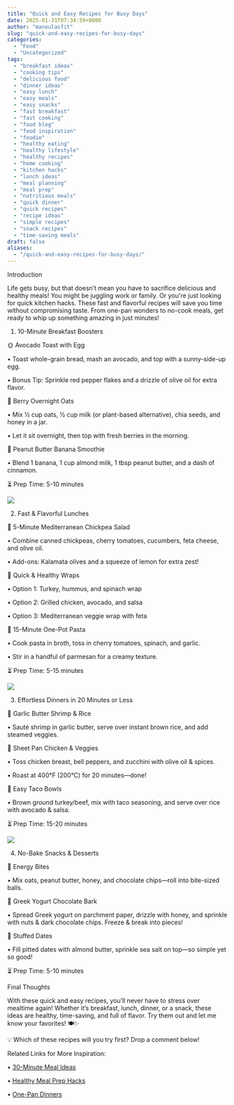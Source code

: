 ```yaml
---
title: "Quick and Easy Recipes for Busy Days"
date: 2025-01-31T07:34:59+0000
author: "manoulasfit"
slug: "quick-and-easy-recipes-for-busy-days"
categories:
  - "Food"
  - "Uncategorized"
tags:
  - "breakfast ideas"
  - "cooking tips"
  - "delicious food"
  - "dinner ideas"
  - "easy lunch"
  - "easy meals"
  - "easy snacks"
  - "fast breakfast"
  - "fast cooking"
  - "food blog"
  - "food inspiration"
  - "foodie"
  - "healthy eating"
  - "healthy lifestyle"
  - "healthy recipes"
  - "home cooking"
  - "kitchen hacks"
  - "lunch ideas"
  - "meal planning"
  - "meal prep"
  - "nutritious meals"
  - "quick dinner"
  - "quick recipes"
  - "recipe ideas"
  - "simple recipes"
  - "snack recipes"
  - "time-saving meals"
draft: false
aliases:
  - "/quick-and-easy-recipes-for-busy-days/"
---
```

Introduction

Life gets busy, but that doesn’t mean you have to sacrifice delicious and healthy meals! You might be juggling work or family. Or you're just looking for quick kitchen hacks. These fast and flavorful recipes will save you time without compromising taste. From one-pan wonders to no-cook meals, get ready to whip up something amazing in just minutes!

1. 10-Minute Breakfast Boosters

🌞 Avocado Toast with Egg

• Toast whole-grain bread, mash an avocado, and top with a sunny-side-up egg.

• Bonus Tip: Sprinkle red pepper flakes and a drizzle of olive oil for extra flavor.

🥣 Berry Overnight Oats

• Mix ½ cup oats, ½ cup milk (or plant-based alternative), chia seeds, and honey in a jar.

• Let it sit overnight, then top with fresh berries in the morning.

🍌 Peanut Butter Banana Smoothie

• Blend 1 banana, 1 cup almond milk, 1 tbsp peanut butter, and a dash of cinnamon.

⏳ Prep Time: 5-10 minutes

![](/DALL·E-2025-01-31-09.25.28-A-delicious-and-healthy-snack-spread-featuring-a-mix-of-quick-easy-and-nutritious-options_-a-bowl-of-mixed-nuts-fruit-slices-yogurt-with-granola-.webp)

2. Fast & Flavorful Lunches

🥗 5-Minute Mediterranean Chickpea Salad

• Combine canned chickpeas, cherry tomatoes, cucumbers, feta cheese, and olive oil.

• Add-ons: Kalamata olives and a squeeze of lemon for extra zest!

🌮 Quick & Healthy Wraps

• Option 1: Turkey, hummus, and spinach wrap

• Option 2: Grilled chicken, avocado, and salsa

• Option 3: Mediterranean veggie wrap with feta

🍲 15-Minute One-Pot Pasta

• Cook pasta in broth, toss in cherry tomatoes, spinach, and garlic.

• Stir in a handful of parmesan for a creamy texture.

⏳ Prep Time: 5-15 minutes

![](/DALL·E-2025-01-31-09.25.50-A-vibrant-lunch-scene-featuring-a-healthy-and-quick-meal_-grilled-chicken-salad-with-fresh-greens-cherry-tomatoes-and-a-light-vinaigrette.-The-setti.webp)

3. Effortless Dinners in 20 Minutes or Less

🍛 Garlic Butter Shrimp & Rice

• Sauté shrimp in garlic butter, serve over instant brown rice, and add steamed veggies.

🥦 Sheet Pan Chicken & Veggies

• Toss chicken breast, bell peppers, and zucchini with olive oil & spices.

• Roast at 400°F (200°C) for 20 minutes—done!

🥑 Easy Taco Bowls

• Brown ground turkey/beef, mix with taco seasoning, and serve over rice with avocado & salsa.

⏳ Prep Time: 15-20 minutes

![](/DALL·E-2025-01-31-09.26.03-A-cozy-dinner-setting-with-a-warm-and-inviting-atmosphere.-A-delicious-quick-and-healthy-dinner-meal-is-served_-grilled-salmon-with-roasted-vegetabl.webp)

4. No-Bake Snacks & Desserts

🍪 Energy Bites

• Mix oats, peanut butter, honey, and chocolate chips—roll into bite-sized balls.

🍫 Greek Yogurt Chocolate Bark

• Spread Greek yogurt on parchment paper, drizzle with honey, and sprinkle with nuts & dark chocolate chips. Freeze & break into pieces!

🍓 Stuffed Dates

• Fill pitted dates with almond butter, sprinkle sea salt on top—so simple yet so good!

⏳ Prep Time: 5-10 minutes

Final Thoughts

With these quick and easy recipes, you’ll never have to stress over mealtime again! Whether it’s breakfast, lunch, dinner, or a snack, these ideas are healthy, time-saving, and full of flavor. Try them out and let me know your favorites! 🍽✨

💡 Which of these recipes will you try first? Drop a comment below!

Related Links for More Inspiration:

• [30-Minute Meal Ideas](https://www.allrecipes.com/recipes/1947/everyday-cooking/quick-and-easy/)

• [Healthy Meal Prep Hacks](https://www.eatingwell.com/gallery/7824685/healthy-meal-prep-ideas/)

• [One-Pan Dinners](https://www.delish.com/cooking/g2019/one-pan-meals/)